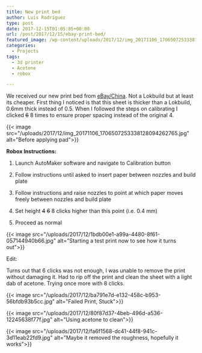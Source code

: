 ```yaml
---
title: New print bed
author: Luis Rodriguez
type: post
date: 2017-12-15T01:05:05+00:00
url: /post/2017/12/15/ebay-print-bed/
featured_image: /wp-content/uploads/2017/12/img_20171106_1706507253338128094262765.jpg
categories:
  - Projects
tags:
  - 3d printer
  - Acetone
  - robox

---
```

We received our new print bed from [eBay/China][1]. Not a Lokbuild but at least its cheaper. First thing I noticed is that this sheet is thicker than a Lokbuild, 0.6mm thick instead of 0.5. When I followed the steps on calibrating I clicked <del>6</del> 8 times to ensure proper spacing instead of the original 4.

{{< image src="/uploads/2017/12/img_20171106_1706507253338128094262765.jpg" alt="Before applying pad">}}

**Robox Instructions:**
  
1. Launch AutoMaker software and navigate to Calibration button
  
2. Follow instructions until asked to insert paper between nozzles and build plate
  
3. Follow instructions and raise nozzles to point at which paper moves freely between nozzles and build plate
  
4. Set height&nbsp;<del>4</del>&nbsp;<del>6</del> 8 clicks higher than this point (i.e. 0.4 mm)
  
5. Proceed as normal

<!--more-->

{{< image src="/uploads/2017/12/1bdb00e1-a99a-4480-8f61-057144940b66.jpg" alt="Starting a test print now to see how it turns out">}}

Edit:

Turns out that 6 clicks was not enough, I was unable to remove the print without damaging it. Had to rip off the print and clean the sheet with a light dab of acetone. Trying once more with 8 clicks.

{{< image src="/uploads/2017/12/ba791e7d-e132-458c-b953-56bfdb93b5cc.jpg" alt="Failed Print, Stuck">}}

{{< image src="/uploads/2017/12/80f87d37-4beb-496d-a536-12245638f77f.jpg" alt="Using acetone to clean">}}

{{< image src="/uploads/2017/12/fa6f1568-dc41-44f8-941c-3d11eab22fd9.jpg" alt="Maybe it removed the roughness, hopefully it works">}}

 [1]: https://www.ebay.com/itm/192342007627
 [2]: /uploads/2017/12/img_20171106_1706507253338128094262765.jpg
 [3]: /uploads/2017/12/1bdb00e1-a99a-4480-8f61-057144940b66.jpg
 [4]: /uploads/2017/12/ba791e7d-e132-458c-b953-56bfdb93b5cc.jpg
 [5]: /uploads/2017/12/80f87d37-4beb-496d-a536-12245638f77f.jpg
 [6]: /uploads/2017/12/fa6f1568-dc41-44f8-941c-3d11eab22fd9.jpg
